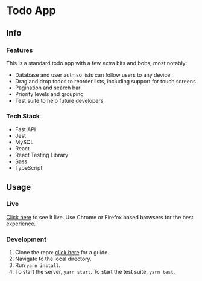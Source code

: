 # Todo App

## Info
### Features
This is a standard todo app with a few extra bits and bobs, most notably:
- Database and user auth so lists can follow users to any device
- Drag and drop todos to reorder lists, including support for touch screens
- Pagination and search bar
- Priority levels and grouping
- Test suite to help future developers

### Tech Stack
- Fast API
- Jest
- MySQL
- React
- React Testing Library
- Sass
- TypeScript
## Usage

### Live
[Click here](aaron-demo-todo.rine.us) to see it live. Use Chrome or Firefox based browsers for the best experience.

### Development
1. Clone the repo: [click here](https://docs.github.com/en/github/creating-cloning-and-archiving-repositories/cloning-a-repository) for a guide.
2. Navigate to the local directory.
3. Run `yarn install`.
4. To start the server, `yarn start`. To start the test suite, `yarn test`.